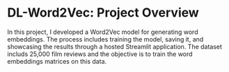 # DL-Word2Vec: Project Overview
In this project, I developed a Word2Vec model for generating word embeddings. The process includes training the model, saving it, and showcasing the results through a hosted Streamlit application. The dataset includs 25,000 film reviews and the objective is to train the word embeddings matrices on this data.
